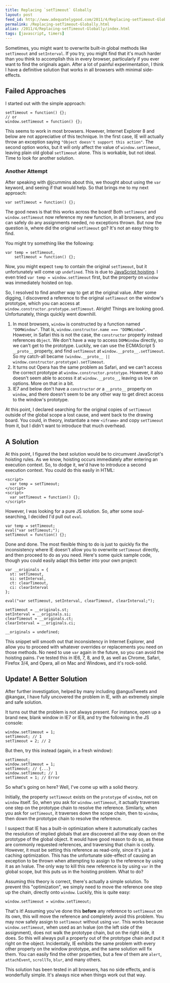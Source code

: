 ```yaml
---
title: Replacing `setTimeout` Globally
layout: post
feed_id: http://www.adequatelygood.com/2011/4/Replacing-setTimeout-Globally
permalink: /Replacing-setTimeout-Globally.html
alias: /2011/4/Replacing-setTimeout-Globally/index.html
tags: [javascript, timers]
---
```


Sometimes, you might want to overwrite built-in global methods like `setTimeout` and `setInterval`.  If you try, you might find that it's much harder than you think to accomplish this in every browser, particularly if you ever want to find the originals again.  After a lot of painful experimentation, I think I have a definitive solution that works in all browsers with minimal side-effects.

## Failed Approaches

I started out with the simple approach:

    
    setTimeout = function() {};
    // or
    window.setTimeout = function() {};

This seems to work in most browsers.  However, Internet Explorer 8 and below are not appreciative of this technique.  In the first case, IE will actually throw an exception saying `"Object doesn't support this action"`.  The second option works, but it will only affect the value of `window.setTimeout`, leaving plain old global `setTimeout` alone.  This is workable, but not ideal.  Time to look for another solution.

### Another Attempt

After speaking with @jcummins about this, we thought about using the `var` keyword, and seeing if that would help.  So that brings me to my next approach:

    
    var setTimeout = function() {};

The good news is that this works across the board!  Both `setTimeout` and `window.setTimeout` now reference my new function, in all browsers, and you can safely do any assignments needed, no exceptions thrown.  But now the question is, where did the original `setTimeout` go?  It's not an easy thing to find.

You might try something like the following:

    
    var temp = setTimeout,
        setTimeout = function() {};

Now, you might expect `temp` to contain the original `setTimeout`, but it unfortunately will come up `undefined`.  This is due to [JavaScript hoisting](http://www.adequatelygood.com/2010/2/JavaScript-Scoping-and-Hoisting).  I even tried `var temp = window.setTimeout` first, but the property on `window` was immediately hoisted on top.

So, I resolved to find another way to get at the original value.  After some digging, I discovered a reference to the original `setTimeout` on the window's prototype, which you can access at `window.constructor.prototype.setTimeout`.  Alright!  Things are looking good.  Unfortunately, things quickly went downhill.

   1. In most browsers, `window` is constructed by a function named `"DOMWindow"`.  That is, `window.constructor.name === "DOMWindow"`.  However, in Safari this is not the case, the `constructor` property instead references `Object`.  We don't have a way to access `DOMWindow` directly, so we can't get to the prototype.  Luckily, we can use the ECMAScript 5 `__proto__` property, and find `setTimeout` at `window.__proto__.setTimeout`.  So my catch-all became `(window.__proto__ || window.constructor.prototype).setTimeout`.
   2. It turns out Opera has the same problem as Safari, and we can't access the correct prototype at `window.constructor.prototype`.  However, it also doesn't seem able to access it at `window.__proto__`, leaving us low on options.  More on that in a bit.
   3. IE7 and below don't have a `constructor` _or_ a `__proto__` property on `window`, and there doesn't seem to be any other way to get direct access to the window's prototype.

At this point, I declared searching for the original copies of `setTimeout` outside of the global scope a lost cause, and went back to the drawing board.  You could, in theory, instantiate a new `<iframe>` and copy `setTimeout` from it, but I didn't want to introduce that much overhead.

## A Solution

At this point, I figured the best solution would be to circumvent JavaScript's hoisting rules.  As we know, hoisting occurs immediately after entering an execution context.  So, to dodge it, we'd have to introduce a second execution context.  You could do this easily in HTML:

    <script>
      var temp = setTimeout;
    </script>
    <script>
      var setTimeout = function() {};
    </script>

However, I was looking for a pure JS solution.  So, after some soul-searching, I decided I'd pull out `eval`.

    
    var temp = setTimeout;
    eval("var setTimeout;");
    setTimeout = function() {};

Done and done.  The most flexible thing to do is just to quickly fix the inconsistency where IE doesn't allow you to overwrite `setTimeout` directly, and then proceed to do as you need.  Here's some quick sample code, though you could easily adapt this better into your own project:

    
    var __originals = {
      st: setTimeout,
      si: setInterval,
      ct: clearTimeout,
      ci: clearInterval
    };

    eval("var setTimeout, setInterval, clearTimeout, clearInterval;");

    setTimeout = __originals.st;
    setInterval = __originals.si;
    clearTimeout = __originals.ct;
    clearInterval = __originals.ci;

    __originals = undefined;

This snippet will smooth out that inconsistency in Internet Explorer, and allow you to proceed with whatever overrides or replacements you need on those methods.  No need to use `var` again in the future, so you can avoid the hoisting pains.  I've tested this in IE6, 7, 8, and 9, as well as Chrome, Safari, Firefox 3/4, and Opera, all on Mac and Windows, and it's rock-solid.

## Update! A Better Solution

After further investigation, helped by many including @angusTweets and @kangax, I have fully uncovered the problem in IE, with an extremely simple and safe solution.

It turns out that the problem is not always present.  For instance, open up a brand new, blank window in IE7 or IE8, and try the following in the JS console:

    
    window.setTimeout = 1;
    setTimeout; // 1
    setTimeout = 2; // 2

But then, try this instead (again, in a fresh window):

    
    setTimeout;
    window.setTimeout = 1;
    setTimeout; // {...}
    window.setTimeout; // 1
    setTimeout = 1; // Error

So what's going on here?  Well, I've come up with a solid theory.

Initially, the property `setTimeout` exists on the `prototype` of `window`, not on `window` itself.  So, when you ask for `window.setTimeout`, it actually traverses one step on the prototype chain to resolve the reference.  Similarly, when you ask for `setTimeout`, it traverses down the scope chain, then to `window`, then down the prototype chain to resolve the reference.

I suspect that IE has a built-in optimization where it automatically caches the resolution of implied globals that are discovered all the way down on the prototype of the global object.  It would have good reason to do so, as these are commonly requested references, and traversing that chain is costly.  However, it must be setting this reference as read-only, since it's just a caching optimization.  This has the unfortunate side-effect of causing an exception to be thrown when attempting to assign to the reference by using it as an lvalue.  The only way to kill this new reference is by using `var` in the global scope, but this puts us in the hoisting problem.  What to do?

Assuming this theory is correct, there's actually a simple solution.  To prevent this "optimization", we simply need to move the reference one step up the chain, directly onto `window`.  Luckily, this is quite easy:

    
    window.setTimeout = window.setTimeout;

That's it!  Assuming you've done this __before__ any reference to `setTimeout` on its own, this will move the reference and completely avoid this problem.  You may now safely assign to `setTimeout` without using `var`.  This works because `window.setTimeout`, when used as an lvalue (on the left side of the assignment), does not walk the prototype chain, but on the right side, it does.  So this will always pull a property out of the prototype chain and put it right on the object.  Incidentally, IE exhibits the same problem with every other property on the window prototype, and the same solution will fix them.  You can easily find the other properties, but a few of them are `alert`, `attachEvent`, `scrollTo`, `blur`, and many others.

This solution has been tested in all browsers, has no side effects, and is wonderfully simple.  It's always nice when things work out that way.
